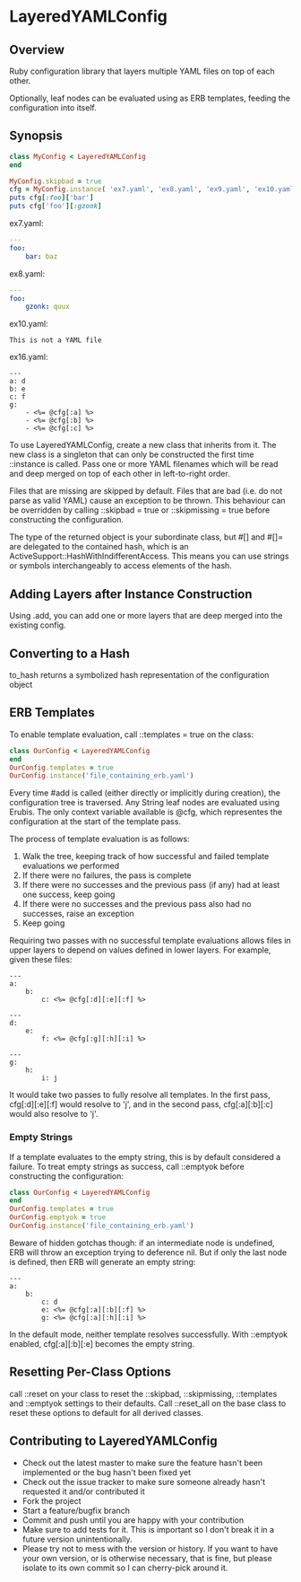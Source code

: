 # LayeredYAMLConfig

## Overview

Ruby configuration library that layers multiple YAML files on top of each other.

Optionally, leaf nodes can be evaluated using as ERB templates, feeding the configuration into itself.

## Synopsis

```ruby
class MyConfig < LayeredYAMLConfig
end

MyConfig.skipbad = true
cfg = MyConfig.instance( 'ex7.yaml', 'ex8.yaml', 'ex9.yaml', 'ex10.yaml' )
puts cfg[:foo]['bar']
puts cfg['foo'][:gzonk]
```

ex7.yaml:
```yaml
---
foo:
    bar: baz
```

ex8.yaml:
```yaml
---
foo:
    gzonk: quux
```

ex10.yaml:
```text
This is not a YAML file
```

ex16.yaml:
```text
---
a: d
b: e
c: f
g:
    - <%= @cfg[:a] %>
    - <%= @cfg[:b] %>
    - <%= @cfg[:c] %>
```

To use LayeredYAMLConfig, create a new class that inherits from it.  The new
class is a singleton that can only be constructed the first time ::instance
is called.  Pass one or more YAML filenames which will be read and deep
merged on top of each other in left-to-right order.

Files that are missing are skipped by default.  Files that are bad (i.e. do
not parse as valid YAML) cause an exception to be thrown.  This behaviour
can be overridden by calling ::skipbad = true or ::skipmissing = true before
constructing the configuration.

The type of the returned object is your subordinate class, but #[] and #[]=
are delegated to the contained hash, which is an
ActiveSupport::HashWithIndifferentAccess.  This means you can use strings or
symbols interchangeably to access elements of the hash.

## Adding Layers after Instance Construction

Using .add, you can add one or more layers that are deep merged into the existing config.

## Converting to a Hash

to_hash returns a symbolized hash representation of the configuration object

## ERB Templates

To enable template evaluation, call ::templates = true on the class:

```ruby
class OurConfig < LayeredYAMLConfig
end
OurConfig.templates = true
OurConfig.instance('file_containing_erb.yaml')
```

Every time #add is called (either directly or implicitly during creation),
the configuration tree is traversed.  Any String leaf nodes are evaluated
using Erubis.  The only context variable available is @cfg, which
representes the configuration at the start of the template pass.

The process of template evaluation is as follows:

1. Walk the tree, keeping track of how successful and failed template evaluations we performed
2. If there were no failures, the pass is complete
3. If there were no successes and the previous pass (if any) had at least one success, keep going
4. If there were no successes and the previous pass also had no successes, raise an exception
5. Keep going

Requiring two passes with no successful template evaluations allows files in
upper layers to depend on values defined in lower layers.  For example,
given these files:

```text
---
a:
    b:
        c: <%= @cfg[:d][:e][:f] %>

---
d:
    e:
        f: <%= @cfg[:g][:h][:i] %>

---
g:
    h:
        i: j
```

It would take two passes to fully resolve all templates.  In the first pass,
cfg[:d][:e][:f] would resolve to 'j', and in the second pass,
cfg[:a][:b][:c] would also resolve to 'j'.

### Empty Strings

If a template evaluates to the empty string, this is by default considered a
failure.  To treat empty strings as success, call ::emptyok before
constructing the configuration:

```ruby
class OurConfig < LayeredYAMLConfig
end
OurConfig.templates = true
OurConfig.emptyok = true
OurConfig.instance('file_containing_erb.yaml')
```

Beware of hidden gotchas though: if an intermediate node is undefined, ERB
will throw an exception trying to deference nil.  But if only the last node
is defined, then ERB will generate an empty string:

```text
---
a:
    b:
        c: d
        e: <%= @cfg[:a][:b][:f] %>
        g: <%= @cfg[:a][:h][:i] %>
```

In the default mode, neither template resolves successfully.  With ::emptyok
enabled, cfg[:a][:b][:e] becomes the empty string.

## Resetting Per-Class Options

call ::reset on your class to reset the ::skipbad, ::skipmissing,
::templates and ::emptyok settings to their defaults.  Call ::reset_all on
the base class to reset these options to default for all derived classes.

## Contributing to LayeredYAMLConfig
 
* Check out the latest master to make sure the feature hasn't been implemented or the bug hasn't been fixed yet
* Check out the issue tracker to make sure someone already hasn't requested it and/or contributed it
* Fork the project
* Start a feature/bugfix branch
* Commit and push until you are happy with your contribution
* Make sure to add tests for it. This is important so I don't break it in a future version unintentionally.
* Please try not to mess with the version or history. If you want to have your own version, or is otherwise necessary, that is fine, but please isolate to its own commit so I can cherry-pick around it.
